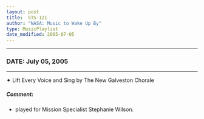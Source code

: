 ```yaml
---
layout: post
title:  STS-121
author: "NASA: Music to Wake Up By"
type: MusicPlaylist
date_modified: 2005-07-05
---
```


----
### DATE: July 05, 2005
----
✦ Lift Every Voice and Sing by The New Galveston Chorale

##### Comment:
* played for Mission Specialist Stephanie Wilson.
